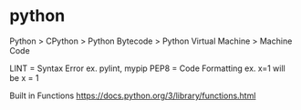 # python
Python > CPython > Python Bytecode > Python Virtual Machine > Machine Code

LINT = Syntax Error ex. pylint, mypip
PEP8 = Code Formatting ex. x=1 will be x = 1

Built in Functions
https://docs.python.org/3/library/functions.html

